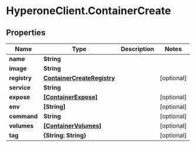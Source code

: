# HyperoneClient.ContainerCreate

## Properties

Name | Type | Description | Notes
------------ | ------------- | ------------- | -------------
**name** | **String** |  | 
**image** | **String** |  | 
**registry** | [**ContainerCreateRegistry**](ContainerCreateRegistry.md) |  | [optional] 
**service** | **String** |  | 
**expose** | [**[ContainerExpose]**](ContainerExpose.md) |  | [optional] 
**env** | **[String]** |  | [optional] 
**command** | **String** |  | [optional] 
**volumes** | [**[ContainerVolumes]**](ContainerVolumes.md) |  | [optional] 
**tag** | **{String: String}** |  | [optional] 


